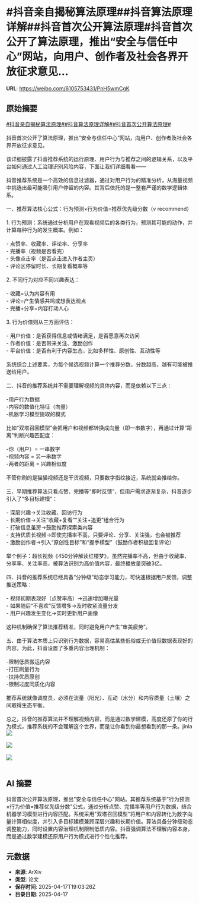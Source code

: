 # #抖音亲自揭秘算法原理##抖音算法原理详解##抖音首次公开算法原理#抖音首次公开了算法原理，推出“安全与信任中心”网站，向用户、创作者及社会各界开放征求意见...

**URL**: https://weibo.com/6105753431/PnH5wmCgK

## 原始摘要

<a href="https://m.weibo.cn/search?containerid=231522type%3D1%26t%3D10%26q%3D%23%E6%8A%96%E9%9F%B3%E4%BA%B2%E8%87%AA%E6%8F%AD%E7%A7%98%E7%AE%97%E6%B3%95%E5%8E%9F%E7%90%86%23&amp;extparam=%23%E6%8A%96%E9%9F%B3%E4%BA%B2%E8%87%AA%E6%8F%AD%E7%A7%98%E7%AE%97%E6%B3%95%E5%8E%9F%E7%90%86%23" data-hide=""><span class="surl-text">#抖音亲自揭秘算法原理#</span></a><a href="https://m.weibo.cn/search?containerid=231522type%3D1%26t%3D10%26q%3D%23%E6%8A%96%E9%9F%B3%E7%AE%97%E6%B3%95%E5%8E%9F%E7%90%86%E8%AF%A6%E8%A7%A3%23&amp;extparam=%23%E6%8A%96%E9%9F%B3%E7%AE%97%E6%B3%95%E5%8E%9F%E7%90%86%E8%AF%A6%E8%A7%A3%23" data-hide=""><span class="surl-text">#抖音算法原理详解#</span></a><a href="https://m.weibo.cn/search?containerid=231522type%3D1%26t%3D10%26q%3D%23%E6%8A%96%E9%9F%B3%E9%A6%96%E6%AC%A1%E5%85%AC%E5%BC%80%E7%AE%97%E6%B3%95%E5%8E%9F%E7%90%86%23&amp;extparam=%23%E6%8A%96%E9%9F%B3%E9%A6%96%E6%AC%A1%E5%85%AC%E5%BC%80%E7%AE%97%E6%B3%95%E5%8E%9F%E7%90%86%23" data-hide=""><span class="surl-text">#抖音首次公开算法原理#</span></a><br><br>抖音首次公开了算法原理，推出“安全与信任中心”网站，向用户、创作者及社会各界开放征求意见。<br><br>该详细披露了抖音推荐系统的运行原理、用户行为与推荐之间的逻辑关系，以及平台如何通过人工治理识别风险内容，下面让我们详细看看——<br><br>抖音推荐系统是一个高效的信息过滤器，通过对用户行为的精准分析，从海量视频中挑选出最可能吸引用户停留的内容。其背后依托的是一整套严谨的数学逻辑体系。<br><br>一、推荐算法核心公式：行为预测×行为价值=推荐优先级分数（v recommend）<br><br>1. 行为预测：系统通过分析用户在观看视频后的各类行为，预测其可能的动作，并计算每种行为的发生概率。例如：<br><br>- 点赞率、收藏率、评论率、分享率<br>- 完播率（视频是否看完）<br>- 头像点击率（是否点击进入作者主页）<br>- 评论区停留时长、长期复看概率等<br><br>2. 不同行为对应不同兴趣表达：<br><br>- 收藏=认为内容有用<br>- 评论=产生情感共鸣或想表达观点<br>- 完播+分享=内容打动人心<br><br>3. 行为价值则从三方面评估：<br><br>- 用户价值：是否获得信息或情绪满足，是否愿意再次访问<br>- 作者价值：是否带来关注、激励创作<br>- 平台价值：是否有利于内容生态，比如多样性、原创性、互动性等<br><br>系统综合上述要素，为每个候选视频计算一个推荐分数，分数越高，越有可能被推送给用户。<br><br>二、抖音的推荐系统并不需要理解视频的具体内容，而是依赖以下三点：<br><br>-用户行为数据  <br>-内容的数值化特征（向量）  <br>-机器学习模型提取的模式<br><br>比如“双塔召回模型”会把用户和视频都转换成向量（即一串数字），再通过计算“距离”判断兴趣匹配度：<br><br>-你（用户）= 一串数字  <br>-视频内容 = 另一串数字  <br>-两者的距离 = 兴趣相似度<br><br>不管你刷的是猫猫视频还是干货视频，只要数字指纹接近，系统就会推给你。<br><br>三、早期推荐算法只看点赞、完播等“即时反馈”，但用户需求逐渐复杂，抖音逐步引入了“多目标建模”：<br><br>- 深层兴趣→关注收藏、回访行为<br>- 长期价值→关注“收藏+复看”“关注+追更”组合行为<br>- 打破信息茧房→鼓励推荐探索类内容<br>- 支持优质长视频→即使完播率不高，只要评论、分享、关注强，也会被推荐<br>- 激励创作者→引入“原创性目标”和“握手模型”（鼓励作者积极回复评论）<br><br>举个例子：超长视频《450分钟解读红楼梦》，虽然完播率不高，但由于收藏率、分享率、关注率高，被算法识别为高价值内容，最终播放量突破3亿。<br><br>四、抖音的推荐系统已经具备“分钟级”动态学习能力，可快速根据用户反馈，调整推送策略：<br><br>- 视频初期表现好（点赞率高）→迅速增加曝光量<br>- 如果随后“不喜欢”反馈增多→及时收紧流量分发<br>- 用户兴趣发生变化→实时更新用户画像<br><br>这种机制确保了算法推荐精准，同时避免用户产生“审美疲劳”。<br><br>五、由于算法本质上只识别行为数据，容易高估某些低俗或无价值但数据表现好的内容。为此，抖音设置了多重内容治理机制：<br><br>-限制低质搬运内容  <br>-打压刷量行为  <br>-扶持优质原创  <br>-限制过度同质化内容<br><br>推荐系统就像调度员，必须在流量（阳光）、互动（水分）和内容质量（土壤）之间取得生态平衡。<br><br>总之，抖音的推荐算法并不理解视频内容，而是通过数学建模，高度还原了你的行为模式，推荐系统的不会理解这个世界，而是让你看到你最想看到的那一条。jinla<img style="" src="https://tvax4.sinaimg.cn/large/006Fd7o3gy1i0jxpahzvyj31s81pgnpd.jpg" referrerpolicy="no-referrer"><br><br><img style="" src="https://tvax1.sinaimg.cn/large/006Fd7o3gy1i0jxppyzbxj30to0hcjtn.jpg" referrerpolicy="no-referrer"><br><br><img style="" src="https://tvax3.sinaimg.cn/large/006Fd7o3gy1i0jxps8w5ij30zk0pcnhr.jpg" referrerpolicy="no-referrer"><br><br>

## AI 摘要

抖音首次公开算法原理，推出"安全与信任中心"网站。其推荐系统基于"行为预测×行为价值=推荐优先级分数"公式，通过分析点赞、完播率等用户行为数据，结合机器学习模型进行内容匹配。系统采用"双塔召回模型"将用户和内容转化为数字向量计算相似度，并引入多目标建模兼顾深层兴趣和长期价值。算法具备分钟级动态调整能力，同时设置内容治理机制限制低质内容。抖音强调算法不理解内容本身，而是通过数学建模还原用户行为模式进行个性化推荐。

## 元数据

- **来源**: ArXiv
- **类型**: 论文
- **保存时间**: 2025-04-17T19:03:26Z
- **目录日期**: 2025-04-17
